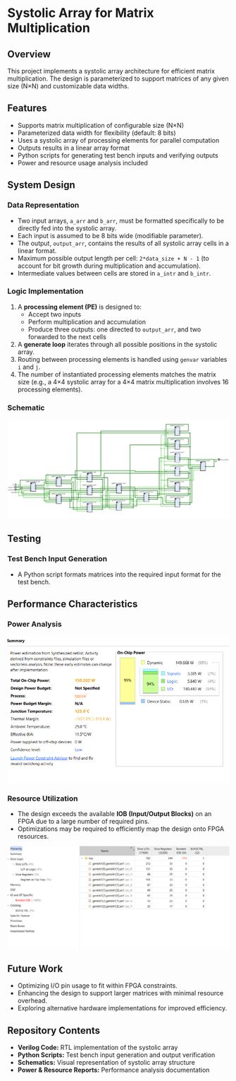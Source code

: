 # Systolic Array for Matrix Multiplication

## Overview
This project implements a systolic array architecture for efficient matrix multiplication. The design is parameterized to support matrices of any given size (N×N) and customizable data widths.

## Features
- Supports matrix multiplication of configurable size (N×N)
- Parameterized data width for flexibility (default: 8 bits)
- Uses a systolic array of processing elements for parallel computation
- Outputs results in a linear array format
- Python scripts for generating test bench inputs and verifying outputs
- Power and resource usage analysis included

## System Design

### Data Representation
- Two input arrays, `a_arr` and `b_arr`, must be formatted specifically to be directly fed into the systolic array.
- Each input is assumed to be 8 bits wide (modifiable parameter).
- The output, `output_arr`, contains the results of all systolic array cells in a linear format.
- Maximum possible output length per cell: `2*data_size + N - 1` (to account for bit growth during multiplication and accumulation).
- Intermediate values between cells are stored in `a_intr` and `b_intr`.

### Logic Implementation
1. A **processing element (PE)** is designed to:
   - Accept two inputs
   - Perform multiplication and accumulation
   - Produce three outputs: one directed to `output_arr`, and two forwarded to the next cells
2. A **generate loop** iterates through all possible positions in the systolic array.
3. Routing between processing elements is handled using `genvar` variables `i` and `j`.
4. The number of instantiated processing elements matches the matrix size (e.g., a 4×4 systolic array for a 4×4 matrix multiplication involves 16 processing elements).

### Schematic
![Schematic of Systolic Array](./schematic.png)

## Testing

### Test Bench Input Generation
- A Python script formats matrices into the required input format for the test bench.

## Performance Characteristics

### Power Analysis
![Power Report](./power.png)

### Resource Utilization
- The design exceeds the available **IOB (Input/Output Blocks)** on an FPGA due to a large number of required pins.
- Optimizations may be required to efficiently map the design onto FPGA resources.

![Resource Utilization Report](./resource.png)

## Future Work
- Optimizing I/O pin usage to fit within FPGA constraints.
- Enhancing the design to support larger matrices with minimal resource overhead.
- Exploring alternative hardware implementations for improved efficiency.

## Repository Contents
- **Verilog Code:** RTL implementation of the systolic array
- **Python Scripts:** Test bench input generation and output verification
- **Schematics:** Visual representation of systolic array structure
- **Power & Resource Reports:** Performance analysis documentation


